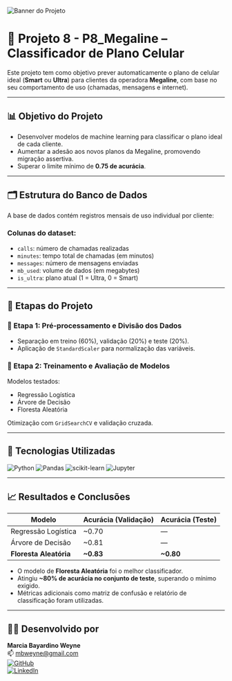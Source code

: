 ![Banner do Projeto](banner_p8_megaline.png)

# 📱 Projeto 8 - P8_Megaline – Classificador de Plano Celular

Este projeto tem como objetivo prever automaticamente o plano de celular ideal (**Smart** ou **Ultra**) para clientes da operadora **Megaline**, com base no seu comportamento de uso (chamadas, mensagens e internet).

---

## 📊 Objetivo do Projeto

- Desenvolver modelos de machine learning para classificar o plano ideal de cada cliente.
- Aumentar a adesão aos novos planos da Megaline, promovendo migração assertiva.
- Superar o limite mínimo de **0.75 de acurácia**.

---

## 🗂 Estrutura do Banco de Dados

A base de dados contém registros mensais de uso individual por cliente:

### Colunas do dataset:

- `calls`: número de chamadas realizadas
- `minutes`: tempo total de chamadas (em minutos)
- `messages`: número de mensagens enviadas
- `mb_used`: volume de dados (em megabytes)
- `is_ultra`: plano atual (1 = Ultra, 0 = Smart)

---

## 🧪 Etapas do Projeto

### 📌 Etapa 1: Pré-processamento e Divisão dos Dados
- Separação em treino (60%), validação (20%) e teste (20%).
- Aplicação de `StandardScaler` para normalização das variáveis.

### 📌 Etapa 2: Treinamento e Avaliação de Modelos
Modelos testados:
- Regressão Logística
- Árvore de Decisão
- Floresta Aleatória

Otimização com `GridSearchCV` e validação cruzada.

---

## 📌 Tecnologias Utilizadas

![Python](https://img.shields.io/badge/-Python-3776AB?logo=python&logoColor=white&style=flat)
![Pandas](https://img.shields.io/badge/-Pandas-150458?logo=pandas&logoColor=white&style=flat)
![scikit-learn](https://img.shields.io/badge/-Scikit--Learn-F7931E?logo=scikit-learn&logoColor=white&style=flat)
![Jupyter](https://img.shields.io/badge/-Jupyter-F37626?logo=jupyter&logoColor=white&style=flat)

---

## 📈 Resultados e Conclusões

| Modelo               | Acurácia (Validação) | Acurácia (Teste) |
|----------------------|----------------------|------------------|
| Regressão Logística  | ~0.70                | —                |
| Árvore de Decisão    | ~0.81                | —                |
| **Floresta Aleatória**   | **~0.83**            | **~0.80**        |

- O modelo de **Floresta Aleatória** foi o melhor classificador.
- Atingiu **~80% de acurácia no conjunto de teste**, superando o mínimo exigido.
- Métricas adicionais como matriz de confusão e relatório de classificação foram utilizadas.

---

## 👩‍💻 Desenvolvido por

**Marcia Bayardino Weyne**  
📫 mbweyne@gmail.com  
[![GitHub](https://img.shields.io/badge/-GitHub-181717?logo=github&logoColor=white&style=flat)](https://github.com/mbweyne)  
[![LinkedIn](https://img.shields.io/badge/-LinkedIn-0A66C2?logo=linkedin&logoColor=white&style=flat)](https://www.linkedin.com/in/marcia-bayardino-weyne)

